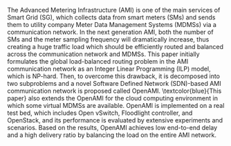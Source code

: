 The Advanced Metering Infrastructure (AMI) is one of the main services of Smart Grid (SG), which collects data from smart meters (SMs) and sends them to utility company Meter Data Management Systems (MDMSs) via a communication network. In the next generation AMI, both the number of SMs and the meter sampling frequency will dramatically increase, thus creating a huge traffic load which should be efficiently routed and balanced across the communication network and MDMSs. This paper initially formulates the global load-balanced routing problem in the AMI communication network as an Integer Linear Programming (ILP) model, which is NP-hard. Then, to overcome this drawback, it is decomposed into two subproblems and a novel Software Defined Network (SDN)-based AMI communication network is proposed called OpenAMI. \textcolor{blue}{This paper} also extends the OpenAMI for the cloud computing environment in which some virtual MDMSs are available. OpenAMI is implemented on a real test bed, which includes Open vSwitch, Floodlight controller, and OpenStack, and its performance is evaluated by extensive experiments and scenarios. Based on the results, OpenAMI achieves low end-to-end delay and a high delivery ratio by balancing the load on the entire AMI network.
